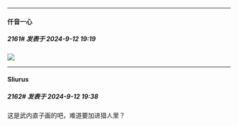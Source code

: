 ﻿
*****

####  仟音一心  
##### 2161#       发表于 2024-9-12 19:19

<img src="https://p.sda1.dev/19/2376fbb2df99bc49352235dfdae44f7e/image.jpg" referrerpolicy="no-referrer">


*****

####  Sliurus  
##### 2162#       发表于 2024-9-12 19:38

这是武内直子画的吧，难道要加进猎人里？

